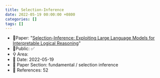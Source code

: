 ```yaml
---
title: Selection-Inference
date: 2022-05-19 00:00:00 +0800
categories: []
tags: []
---
```


- 📙Paper: "[Selection-Inference: Exploiting Large Language Models for Interpretable Logical Reasoning](https://www.semanticscholar.org/paper/Selection-Inference%3A-Exploiting-Large-Language-for-Creswell-Shanahan/d48b29889241551e1ee6622fa78c3fa4159255dd)"
- 🔑Public: ✅
- ⚲ Area: 
- 📅 Date: 2022-05-19
- 🔎 Paper Section: fundamental / selection inference
- 📝 References: 52
